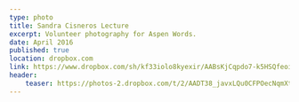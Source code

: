 ```yaml
---
type: photo
title: Sandra Cisneros Lecture
excerpt: Volunteer photography for Aspen Words.
date: April 2016
published: true
location: dropbox.com
link: https://www.dropbox.com/sh/kf33iolo8kyexir/AABsKjCqpdo7-k5HSQfeoiH_a?dl=0
header:
    teaser: https://photos-2.dropbox.com/t/2/AADT38_javxLQu0CFPOecNqmXtdFqRyRi3SzeeXHSJ2KUA/12/5654551/jpeg/32x32/1/_/1/2/AW_Cisneros_04_05_16_0083.jpg/ENPsnQQY8YgtIAEgAigB/yiE4zp8Jwrycdj8IkouqBsCmKMLCZXbXUNrRCs-z8Bw%2C8Yg7T99du1F8XvAsJRa7X_wkjQd-OK2xACdITbyJZ7Y%2CHUshNH8FOXKu7xZVaXj8YS0btO9Wb-IpaWA5DpEzr7Q?size=2048x1536&size_mode=3
---
```


